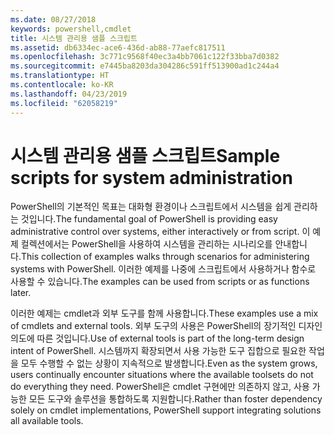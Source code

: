 ```yaml
---
ms.date: 08/27/2018
keywords: powershell,cmdlet
title: 시스템 관리용 샘플 스크립트
ms.assetid: db6334ec-ace6-436d-ab88-77aefc817511
ms.openlocfilehash: 3c771c9568f40ec3a4bb7061c122f33bba7d0382
ms.sourcegitcommit: e7445ba8203da304286c591ff513900ad1c244a4
ms.translationtype: HT
ms.contentlocale: ko-KR
ms.lasthandoff: 04/23/2019
ms.locfileid: "62058219"
---
```

# <a name="sample-scripts-for-system-administration"></a><span data-ttu-id="dc2e8-103">시스템 관리용 샘플 스크립트</span><span class="sxs-lookup"><span data-stu-id="dc2e8-103">Sample scripts for system administration</span></span>

<span data-ttu-id="dc2e8-104">PowerShell의 기본적인 목표는 대화형 환경이나 스크립트에서 시스템을 쉽게 관리하는 것입니다.</span><span class="sxs-lookup"><span data-stu-id="dc2e8-104">The fundamental goal of PowerShell is providing easy administrative control over systems, either interactively or from script.</span></span> <span data-ttu-id="dc2e8-105">이 예제 컬렉션에서는 PowerShell을 사용하여 시스템을 관리하는 시나리오를 안내합니다.</span><span class="sxs-lookup"><span data-stu-id="dc2e8-105">This collection of examples walks through scenarios for administering systems with PowerShell.</span></span> <span data-ttu-id="dc2e8-106">이러한 예제를 나중에 스크립트에서 사용하거나 함수로 사용할 수 있습니다.</span><span class="sxs-lookup"><span data-stu-id="dc2e8-106">The examples can be used from scripts or as functions later.</span></span>

<span data-ttu-id="dc2e8-107">이러한 예제는 cmdlet과 외부 도구를 함께 사용합니다.</span><span class="sxs-lookup"><span data-stu-id="dc2e8-107">These examples use a mix of cmdlets and external tools.</span></span> <span data-ttu-id="dc2e8-108">외부 도구의 사용은 PowerShell의 장기적인 디자인 의도에 따른 것입니다.</span><span class="sxs-lookup"><span data-stu-id="dc2e8-108">Use of external tools is part of the long-term design intent of PowerShell.</span></span> <span data-ttu-id="dc2e8-109">시스템까지 확장되면서 사용 가능한 도구 집합으로 필요한 작업을 모두 수행할 수 없는 상황이 지속적으로 발생합니다.</span><span class="sxs-lookup"><span data-stu-id="dc2e8-109">Even as the system grows, users continually encounter situations where the available toolsets do not do everything they need.</span></span> <span data-ttu-id="dc2e8-110">PowerShell은 cmdlet 구현에만 의존하지 않고, 사용 가능한 모든 도구와 솔루션을 통합하도록 지원합니다.</span><span class="sxs-lookup"><span data-stu-id="dc2e8-110">Rather than foster dependency solely on cmdlet implementations, PowerShell support integrating solutions all available tools.</span></span>